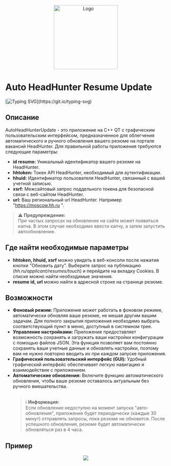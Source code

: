 
<p align="center">
  <a href="https://github.com/imitatehappiness/QtHeadHunterBot">
    <img src="https://cdn-icons-png.flaticon.com/512/5494/5494942.png" alt="Logo" width="200" height="200">  
  </a>

# Auto HeadHunter Resume Update
[![Typing SVG](https://readme-typing-svg.herokuapp.com?color=%2336BCF7&lines=Авто-обновление+резюме+HeadHunter...)](https://git.io/typing-svg)

## Описание

AutoHeadHunterUpdate - это приложение на C++ QT с графическим пользовательским интерфейсом, предназначенное для облегчения автоматического и ручного обновления вашего резюме на портале вакансий HeadHunter. Для правильной работы приложения требуются следующие параметры:

+ **id resume:** Уникальный идентификатор вашего резюме на HeadHunter.
+ **hhtoken:** Токен API HeadHunter, необходимый для аутентификации.
+ **hhuid:** Идентификатор пользователя HeadHunter, связанный с вашей учетной записью.
+ **xsrf:** Межсайтовый запрос поддельного токена для безопасной связи с веб-сайтом HeadHunter.
+ **url:** Ваш региональный url HeadHunter. Например "https://moscow.hh.ru ".

> ⚠️ **Предупреждение:**<br>
> При частых запросах на обновление на сайте может появиться капча. В этом случае необходимо ввести капчу, а затем запустить автообновление.

## Где найти необходимые параметры

+ **hhtoken, hhuid, xsrf** можно увидеть в веб-консоли после нажатия кнопки "Обновить дату". Выберите запрос на публикацию (*hh.ru/applicant/resumes/touch*) и перейдите на вкладку Cookies. В списке можно найти необходимые значения.
+ **resume id, url** можно найти в адресной строке на странице резюме.


## Возможности
+ **Фоновый режим:** Приложение может работать в фоновом режиме, автоматически обновляя ваше резюме, не мешая другим вашим задачам. Для полного закрытия приложения необходимо выбрать соответствующий пункт в меню, доступный в системном трее.
+ **Управление настройками:** Приложение предоставляет возможность сохранять и загружать ваши настройки конфигурации с помощью файлов JSON. Эта функция позволяет вам постоянно сохранять ваши учетные данные и обновлять настройки, поэтому вам не нужно повторно вводить их при каждом запуске приложения.
+ **Графический пользовательский интерфейс (GUI):** Удобный графический интерфейс обеспечивает легкую навигацию и взаимодействие с приложением.
+ **Автоматические обновления:** Включите функцию автоматического обновления, чтобы ваше резюме оставалось актуальным без ручного вмешательства.<br><br>
  > :information_source: **Информация:**<br>
  > Если обновление недоступно на момент запуска "авто-обновления", приложение будет периодически (каждые 30 минут) отправлять запросы, пока резюме не обновится. После успешного обновления, резюме будет автоматически обновляться раз в 4 часа.

## Пример
<p align="center">
    <img src="https://github.com/imitatehappiness/QtHeadHunterBot/assets/79199956/b8544300-65e4-4d42-8c26-e402d6315de5" />
</p>
